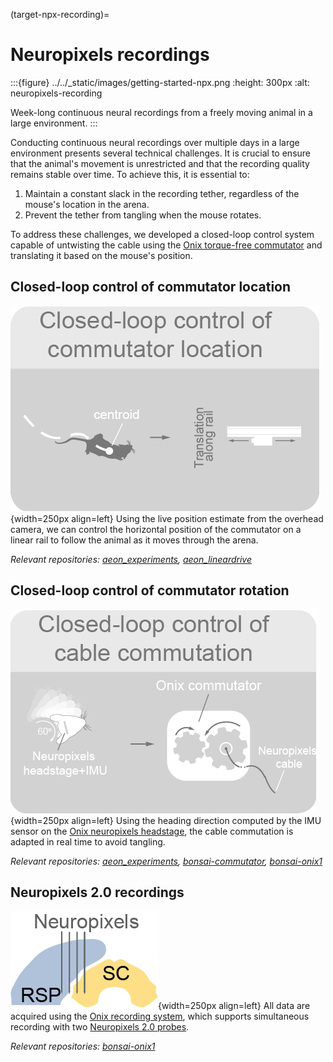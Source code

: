 (target-npx-recording)=
# Neuropixels recordings

:::{figure} ../../_static/images/getting-started-npx.png
:height: 300px
:alt: neuropixels-recording

Week-long continuous neural recordings from a freely moving animal in a large environment.
:::

Conducting continuous neural recordings over multiple days in a large environment presents several technical challenges. 
It is crucial to ensure that the animal's movement is unrestricted and that the recording quality remains stable over time. To achieve this, it is essential to:

1. Maintain a constant slack in the recording tether, regardless of the mouse's location in the arena.
2. Prevent the tether from tangling when the mouse rotates.

To address these challenges, we developed a closed-loop control system capable of untwisting the cable using the [Onix torque-free commutator](https://open-ephys.org/commutator-info) and translating it based on the mouse's position.

## Closed-loop control of commutator location
![commutator-location-control](../../_static/images/npx-commutator-location.png){width=250px align=left}
Using the live position estimate from the overhead camera, we can control the horizontal position of the commutator on a linear rail to follow the animal as it moves through the arena. 

*Relevant repositories: [aeon_experiments](aeon-experiments-github:), [aeon_lineardrive](aeon-lineardrive-github:)*

## Closed-loop control of commutator rotation
![commutator-rotation-control](../../_static/images/npx-commutator-rotation.png){width=250px align=left}
Using the heading direction computed by the IMU sensor on the [Onix neuropixels headstage](https://open-ephys.github.io/onix-docs/Hardware%20Guide/Headstages/headstage-neuropix-2e-beta.html), the cable commutation is adapted in real time to avoid tangling.

*Relevant repositories: [aeon_experiments](aeon-experiments-github:), [bonsai-commutator](https://github.com/open-ephys/bonsai-commutator), [bonsai-onix1](https://github.com/open-ephys/onix-bonsai-onix1)*

## Neuropixels 2.0 recordings
![npx-20-recordings](../../_static/images/npx-recording-sites.png){width=250px align=left}
All data are acquired using the [Onix recording system](https://open-ephys.github.io/onix-docs/index.html), which supports simultaneous recording with two [Neuropixels 2.0 probes](https://www.neuropixels.org/probe2-0). 

*Relevant repositories: [bonsai-onix1](https://github.com/open-ephys/onix-bonsai-onix1)*
